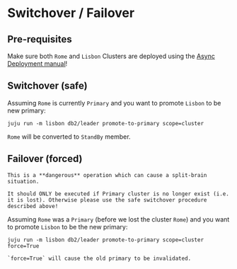 # Switchover / Failover

## Pre-requisites

Make sure both `Rome` and `Lisbon` Clusters are deployed using the [Async Deployment manual](/how-to/cluster-cluster-replication/deploy)!

## Switchover (safe)

Assuming `Rome` is currently `Primary` and you want to promote `Lisbon` to be new primary:

```shell
juju run -m lisbon db2/leader promote-to-primary scope=cluster
```

`Rome` will be converted to `StandBy` member.

## Failover (forced)

```{danger}
This is a **dangerous** operation which can cause a split-brain situation. 

It should ONLY be executed if Primary cluster is no longer exist (i.e. it is lost). Otherwise please use the safe switchover procedure described above!
```

Assuming `Rome` was a `Primary` (before we lost the cluster `Rome`) and you want to promote `Lisbon` to be the new primary:

```shell
juju run -m lisbon db2/leader promote-to-primary scope=cluster force=True
```

```{caution}
`force=True` will cause the old primary to be invalidated.
```

